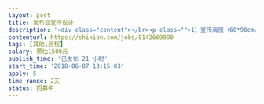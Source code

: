 ```yaml
---                
layout: post       
title: 发布会宣传设计           
description: '<div class="content"></br><p class="">1）宣传海报（60*90cm/57*84cm）；</br><br/>2）易拉宝（80*200cm）；</br><br/>3）主视觉设计（PPT16:9）</br><br/>4）头屏图（3520*720）</br><br/>5）PPT优化（16:9）</br><br/>7）钉钉宣传页（750*400）</p></br><p class="">2天完成</p></br></div>'     
contenturl: https://shixian.com/jobs/8142669990      
tags: [其他,远程]            
salary: 预估1500元          
publish_time: '已发布 21 小时'         
start_time: '2018-06-07 13:15:03'           
apply: 5                   
time_range: 2天              
status: 招募中                  
---                 
```

